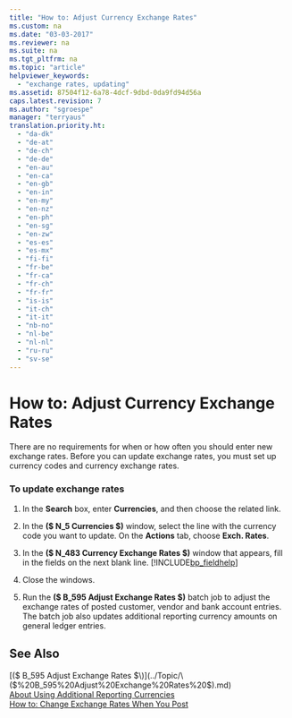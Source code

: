 ```yaml
---
title: "How to: Adjust Currency Exchange Rates"
ms.custom: na
ms.date: "03-03-2017"
ms.reviewer: na
ms.suite: na
ms.tgt_pltfrm: na
ms.topic: "article"
helpviewer_keywords: 
  - "exchange rates, updating"
ms.assetid: 87504f12-6a78-4dcf-9dbd-0da9fd94d56a
caps.latest.revision: 7
ms.author: "sgroespe"
manager: "terryaus"
translation.priority.ht: 
  - "da-dk"
  - "de-at"
  - "de-ch"
  - "de-de"
  - "en-au"
  - "en-ca"
  - "en-gb"
  - "en-in"
  - "en-my"
  - "en-nz"
  - "en-ph"
  - "en-sg"
  - "en-zw"
  - "es-es"
  - "es-mx"
  - "fi-fi"
  - "fr-be"
  - "fr-ca"
  - "fr-ch"
  - "fr-fr"
  - "is-is"
  - "it-ch"
  - "it-it"
  - "nb-no"
  - "nl-be"
  - "nl-nl"
  - "ru-ru"
  - "sv-se"
---
```

# How to: Adjust Currency Exchange Rates
There are no requirements for when or how often you should enter new exchange rates. Before you can update exchange rates, you must set up currency codes and currency exchange rates.  
  
### To update exchange rates  
  
1.  In the **Search** box, enter **Currencies**, and then choose the related link.  
  
2.  In the **\($ N\_5 Currencies $\)** window, select the line with the currency code you want to update. On the **Actions** tab, choose **Exch. Rates**.  
  
3.  In the **\($ N\_483 Currency Exchange Rates $\)** window that appears, fill in the fields on the next blank line. [!INCLUDE[bp_fieldhelp]()]  
  
4.  Close the windows.  
  
5.  Run the **\($ B\_595 Adjust Exchange Rates $\)** batch job to adjust the exchange rates of posted customer, vendor and bank account entries. The batch job also updates additional reporting currency amounts on general ledger entries.  
  
## See Also  
 [\($ B\_595 Adjust Exchange Rates $\)](../Topic/\($%20B_595%20Adjust%20Exchange%20Rates%20$\).md)   
 [About Using Additional Reporting Currencies](../Finance/about-using-additional-reporting-currencies.md)   
 [How to: Change Exchange Rates When You Post](../Finance/how-to-change-exchange-rates-when-you-post.md)